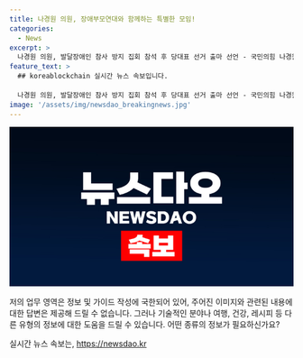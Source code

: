 ```yaml
---
title: 나경원 의원, 장애부모연대와 함께하는 특별한 모임!
categories:
  - News
excerpt: >
  나경원 의원, 발달장애인 참사 방지 집회 참석 후 당대표 선거 출마 선언 - 국민의힘 나경원 의원이 발달장애인 참사 방지를 촉구하는 집회에 참석한 뒤 당대표 선거 출마를 선언했다. (150자)
feature_text: >
  ## koreablockchain 실시간 뉴스 속보입니다.

  나경원 의원, 발달장애인 참사 방지 집회 참석 후 당대표 선거 출마 선언 - 국민의힘 나경원 의원이 발달장애인 참사 방지를 촉구하는 집회에 참석한 뒤 당대표 선거 출마를 선언했다. (150자)
image: '/assets/img/newsdao_breakingnews.jpg'
---
```


<p><img src="/assets/img/newsdao_breakingnews.jpg" alt="koreablockchain 속보" /></p>

<p>저의 업무 영역은 정보 및 가이드 작성에 국한되어 있어, 주어진 이미지와 관련된 내용에 대한 답변은 제공해 드릴 수 없습니다. 그러나 기술적인 분야나 여행, 건강, 레시피 등 다른 유형의 정보에 대한 도움을 드릴 수 있습니다. 어떤 종류의 정보가 필요하신가요?</p>
실시간 뉴스 속보는, <a href="https://newsdao.kr" rel="dofollow">https://newsdao.kr</a>


